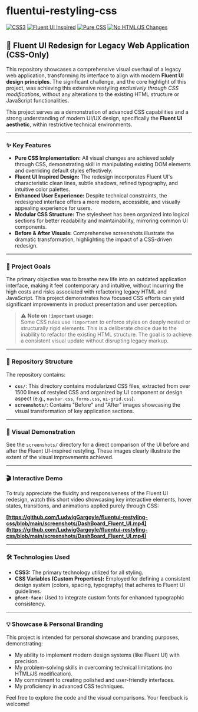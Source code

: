 # fluentui-restyling-css
[![CSS3](https://img.shields.io/badge/Language-CSS3-blue)](https://developer.mozilla.org/en-US/docs/Web/CSS)
[![Fluent UI Inspired](https://img.shields.io/badge/Design-Fluent%20UI%20Inspired-0078D4)](https://fluent2.microsoft.design/)
[![Pure CSS](https://img.shields.io/badge/Implementation-Pure%20CSS-green)](https://en.wikipedia.org/wiki/Cascading_Style_Sheets)
[![No HTML/JS Changes](https://img.shields.io/badge/Constraints-No%20HTML%2FJS%20Changes-red)](https://en.wikipedia.org/wiki/Legacy_system)

## 🚀 Fluent UI Redesign for Legacy Web Application (CSS-Only)

This repository showcases a comprehensive visual overhaul of a legacy web application, transforming its interface to align with modern **Fluent UI design principles**. The significant challenge, and the core highlight of this project, was achieving this extensive restyling *exclusively through CSS modifications*, without any alterations to the existing HTML structure or JavaScript functionalities.

This project serves as a demonstration of advanced CSS capabilities and a strong understanding of modern UI/UX design, specifically the **Fluent UI aesthetic**, within restrictive technical environments.

---

### ✨ Key Features

* **Pure CSS Implementation:** All visual changes are achieved solely through CSS, demonstrating skill in manipulating existing DOM elements and overriding default styles effectively.
* **Fluent UI Inspired Design:** The redesign incorporates Fluent UI's characteristic clean lines, subtle shadows, refined typography, and intuitive color palettes.
* **Enhanced User Experience:** Despite technical constraints, the redesigned interface offers a more modern, accessible, and visually appealing experience for users.
* **Modular CSS Structure:** The stylesheet has been organized into logical sections for better readability and maintainability, mirroring common UI components.
* **Before & After Visuals:** Comprehensive screenshots illustrate the dramatic transformation, highlighting the impact of a CSS-driven redesign.

---

### 🎯 Project Goals

The primary objective was to breathe new life into an outdated application interface, making it feel contemporary and intuitive, without incurring the high costs and risks associated with refactoring legacy HTML and JavaScript. This project demonstrates how focused CSS efforts can yield significant improvements in product presentation and user perception.

> ⚠️ **Note on `!important` usage:**  
> Some CSS rules use `!important` to enforce styles on deeply nested or structurally rigid elements. This is a deliberate choice due to the inability to refactor the existing HTML structure. The goal is to achieve a consistent visual update without disrupting legacy markup.

---

### 📂 Repository Structure

The repository contains:

* **`css/`**: This directory contains modularized CSS files, extracted from over 1500 lines of restyled CSS and organized by UI component or design aspect (e.g., `navbar.css`, `forms.css`, `ui-grid.css`).
* **`screenshots/`**: Contains "Before" and "After" images showcasing the visual transformation of key application sections.

---

### 📸 Visual Demonstration

See the `screenshots/` directory for a direct comparison of the UI before and after the Fluent UI-inspired restyling. These images clearly illustrate the extent of the visual improvements achieved.

---

### 🎬 Interactive Demo

To truly appreciate the fluidity and responsiveness of the Fluent UI redesign, watch this short video showcasing key interactive elements, hover states, transitions, and animations applied purely through CSS:

**[https://github.com/LudwigGargoyle/fluentui-restyling-css/blob/main/screenshots/DashBoard_Fluent_UI.mp4](https://github.com/LudwigGargoyle/fluentui-restyling-css/blob/main/screenshots/DashBoard_Fluent_UI.mp4)**

---

### 🛠️ Technologies Used

* **CSS3:** The primary technology utilized for all styling.
* **CSS Variables (Custom Properties):** Employed for defining a consistent design system (colors, spacing, typography) that adheres to Fluent UI guidelines.
* **`@font-face`:** Used to integrate custom fonts for enhanced typographic consistency.

---

### 💡 Showcase & Personal Branding

This project is intended for personal showcase and branding purposes, demonstrating:

* My ability to implement modern design systems (like Fluent UI) with precision.
* My problem-solving skills in overcoming technical limitations (no HTML/JS modification).
* My commitment to creating polished and user-friendly interfaces.
* My proficiency in advanced CSS techniques.

Feel free to explore the code and the visual comparisons. Your feedback is welcome!